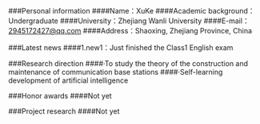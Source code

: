 ###Personal information
####Name：XuKe
####Academic background：Undergraduate
####University：Zhejiang Wanli University
####E-mail：2945172427@qq.com
####Address：Shaoxing, Zhejiang Province, China

###Latest news
####1.new1：Just finished the Class1 English exam

###Research direction
####·To study the theory of the construction and maintenance of communication base stations
####·Self-learning development of artificial intelligence

###Honor awards
####Not yet

###Project research
####Not yet
